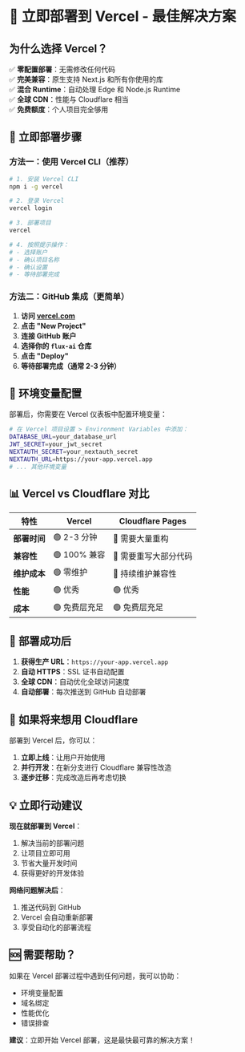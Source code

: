 # 🚀 立即部署到 Vercel - 最佳解决方案

## 为什么选择 Vercel？

✅ **零配置部署**：无需修改任何代码  
✅ **完美兼容**：原生支持 Next.js 和所有你使用的库  
✅ **混合 Runtime**：自动处理 Edge 和 Node.js Runtime  
✅ **全球 CDN**：性能与 Cloudflare 相当  
✅ **免费额度**：个人项目完全够用  

## 🎯 立即部署步骤

### 方法一：使用 Vercel CLI（推荐）

```bash
# 1. 安装 Vercel CLI
npm i -g vercel

# 2. 登录 Vercel
vercel login

# 3. 部署项目
vercel

# 4. 按照提示操作：
# - 选择账户
# - 确认项目名称
# - 确认设置
# - 等待部署完成
```

### 方法二：GitHub 集成（更简单）

1. **访问 [vercel.com](https://vercel.com)**
2. **点击 "New Project"**
3. **连接 GitHub 账户**
4. **选择你的 `flux-ai` 仓库**
5. **点击 "Deploy"**
6. **等待部署完成（通常 2-3 分钟）**

## 🔧 环境变量配置

部署后，你需要在 Vercel 仪表板中配置环境变量：

```bash
# 在 Vercel 项目设置 > Environment Variables 中添加：
DATABASE_URL=your_database_url
JWT_SECRET=your_jwt_secret
NEXTAUTH_SECRET=your_nextauth_secret
NEXTAUTH_URL=https://your-app.vercel.app
# ... 其他环境变量
```

## 📊 Vercel vs Cloudflare 对比

| 特性 | Vercel | Cloudflare Pages |
|------|--------|------------------|
| **部署时间** | 🟢 2-3 分钟 | 🔴 需要大量重构 |
| **兼容性** | 🟢 100% 兼容 | 🔴 需要重写大部分代码 |
| **维护成本** | 🟢 零维护 | 🔴 持续维护兼容性 |
| **性能** | 🟢 优秀 | 🟢 优秀 |
| **成本** | 🟢 免费层充足 | 🟢 免费层充足 |

## 🎉 部署成功后

1. **获得生产 URL**：`https://your-app.vercel.app`
2. **自动 HTTPS**：SSL 证书自动配置
3. **全球 CDN**：自动优化全球访问速度
4. **自动部署**：每次推送到 GitHub 自动部署

## 🔄 如果将来想用 Cloudflare

部署到 Vercel 后，你可以：
1. **立即上线**：让用户开始使用
2. **并行开发**：在新分支进行 Cloudflare 兼容性改造
3. **逐步迁移**：完成改造后再考虑切换

## 💡 立即行动建议

**现在就部署到 Vercel**：
1. 解决当前的部署问题
2. 让项目立即可用
3. 节省大量开发时间
4. 获得更好的开发体验

**网络问题解决后**：
1. 推送代码到 GitHub
2. Vercel 会自动重新部署
3. 享受自动化的部署流程

## 🆘 需要帮助？

如果在 Vercel 部署过程中遇到任何问题，我可以协助：
- 环境变量配置
- 域名绑定
- 性能优化
- 错误排查

**建议**：立即开始 Vercel 部署，这是最快最可靠的解决方案！
